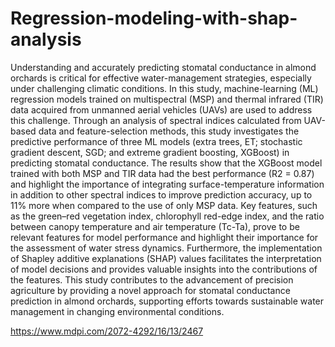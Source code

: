 # Regression-modeling-with-shap-analysis 

Understanding and accurately predicting stomatal conductance in almond orchards is critical for effective water-management strategies, especially under challenging climatic conditions. In this study, machine-learning (ML) regression models trained on multispectral (MSP) and thermal infrared (TIR) data acquired from unmanned aerial vehicles (UAVs) are used to address this challenge. Through an analysis of spectral indices calculated from UAV-based data and feature-selection methods, this study investigates the predictive performance of three ML models (extra trees, ET; stochastic gradient descent, SGD; and extreme gradient boosting, XGBoost) in predicting stomatal conductance. The results show that the XGBoost model trained with both MSP and TIR data had the best performance (R2 = 0.87) and highlight the importance of integrating surface-temperature information in addition to other spectral indices to improve prediction accuracy, up to 11% more when compared to the use of only MSP data. Key features, such as the green–red vegetation index, chlorophyll red-edge index, and the ratio between canopy temperature and air temperature (Tc-Ta), prove to be relevant features for model performance and highlight their importance for the assessment of water stress dynamics. Furthermore, the implementation of Shapley additive explanations (SHAP) values facilitates the interpretation of model decisions and provides valuable insights into the contributions of the features. This study contributes to the advancement of precision agriculture by providing a novel approach for stomatal conductance prediction in almond orchards, supporting efforts towards sustainable water management in changing environmental conditions.

https://www.mdpi.com/2072-4292/16/13/2467
